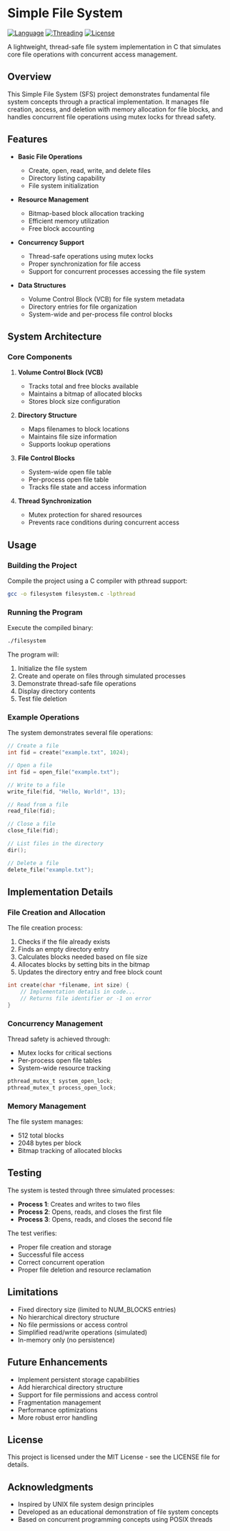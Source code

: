 # Simple File System

[![Language](https://img.shields.io/badge/Language-C-blue.svg)](https://en.cppreference.com/w/c)
[![Threading](https://img.shields.io/badge/Threading-pthread-green.svg)](https://pubs.opengroup.org/onlinepubs/7908799/xsh/pthread.h.html)
[![License](https://img.shields.io/badge/License-MIT-yellow.svg)](LICENSE)

A lightweight, thread-safe file system implementation in C that simulates core file operations with concurrent access management.

## Overview

This Simple File System (SFS) project demonstrates fundamental file system concepts through a practical implementation. It manages file creation, access, and deletion with memory allocation for file blocks, and handles concurrent file operations using mutex locks for thread safety.

## Features

- **Basic File Operations**
  - Create, open, read, write, and delete files
  - Directory listing capability
  - File system initialization

- **Resource Management**
  - Bitmap-based block allocation tracking
  - Efficient memory utilization
  - Free block accounting

- **Concurrency Support**
  - Thread-safe operations using mutex locks
  - Proper synchronization for file access
  - Support for concurrent processes accessing the file system

- **Data Structures**
  - Volume Control Block (VCB) for file system metadata
  - Directory entries for file organization
  - System-wide and per-process file control blocks

## System Architecture

### Core Components

1. **Volume Control Block (VCB)**
   - Tracks total and free blocks available
   - Maintains a bitmap of allocated blocks
   - Stores block size configuration

2. **Directory Structure**
   - Maps filenames to block locations
   - Maintains file size information
   - Supports lookup operations

3. **File Control Blocks**
   - System-wide open file table
   - Per-process open file table
   - Tracks file state and access information

4. **Thread Synchronization**
   - Mutex protection for shared resources
   - Prevents race conditions during concurrent access

## Usage

### Building the Project

Compile the project using a C compiler with pthread support:

```bash
gcc -o filesystem filesystem.c -lpthread
```

### Running the Program

Execute the compiled binary:

```bash
./filesystem
```

The program will:
1. Initialize the file system
2. Create and operate on files through simulated processes
3. Demonstrate thread-safe file operations
4. Display directory contents
5. Test file deletion

### Example Operations

The system demonstrates several file operations:

```c
// Create a file
int fid = create("example.txt", 1024);

// Open a file
int fid = open_file("example.txt");

// Write to a file
write_file(fid, "Hello, World!", 13);

// Read from a file
read_file(fid);

// Close a file
close_file(fid);

// List files in the directory
dir();

// Delete a file
delete_file("example.txt");
```

## Implementation Details

### File Creation and Allocation

The file creation process:
1. Checks if the file already exists
2. Finds an empty directory entry
3. Calculates blocks needed based on file size
4. Allocates blocks by setting bits in the bitmap
5. Updates the directory entry and free block count

```c
int create(char *filename, int size) {
    // Implementation details in code...
    // Returns file identifier or -1 on error
}
```

### Concurrency Management

Thread safety is achieved through:
- Mutex locks for critical sections
- Per-process open file tables
- System-wide resource tracking

```c
pthread_mutex_t system_open_lock;
pthread_mutex_t process_open_lock;
```

### Memory Management

The file system manages:
- 512 total blocks
- 2048 bytes per block
- Bitmap tracking of allocated blocks

## Testing

The system is tested through three simulated processes:
- **Process 1**: Creates and writes to two files
- **Process 2**: Opens, reads, and closes the first file
- **Process 3**: Opens, reads, and closes the second file

The test verifies:
- Proper file creation and storage
- Successful file access 
- Correct concurrent operation
- Proper file deletion and resource reclamation

## Limitations

- Fixed directory size (limited to NUM_BLOCKS entries)
- No hierarchical directory structure
- No file permissions or access control
- Simplified read/write operations (simulated)
- In-memory only (no persistence)

## Future Enhancements

- Implement persistent storage capabilities
- Add hierarchical directory structure
- Support for file permissions and access control
- Fragmentation management
- Performance optimizations
- More robust error handling

## License

This project is licensed under the MIT License - see the LICENSE file for details.

## Acknowledgments

- Inspired by UNIX file system design principles
- Developed as an educational demonstration of file system concepts
- Based on concurrent programming concepts using POSIX threads
